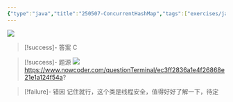 ```yaml
---
{"type":"java","title":"250507-ConcurrentHashMap","tags":["exercises/java"],"author":"codertoro","establish":"2025-05-07","update":"2025-05-07","dg-publish":true,"java":true,"permalink":"/Exercises/Java/250507/250507-ConcurrentHashMap/","dgPassFrontmatter":true,"created":"2025-05-07T10:05:49.076+08:00","updated":"2025-05-07T10:08:55.219+08:00"}
---
```


![](https://img.codertoro.top/Bucket/Exercises/Java/20250507100602925.png)

> [!success]- 答案
C

> [!success]- 题源
![](https://img.codertoro.top/Bucket/Exercises/Java/20250507100616349.png)
https://www.nowcoder.com/questionTerminal/ec3ff2836a1e4f26868e21e1a124f54a?

> [!failure]- 错因
记住就行，这个类是线程安全，值得好好了解一下，待定


